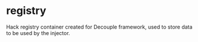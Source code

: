 registry
========

Hack registry container created for Decouple framework, used to store data to be used by the injector.